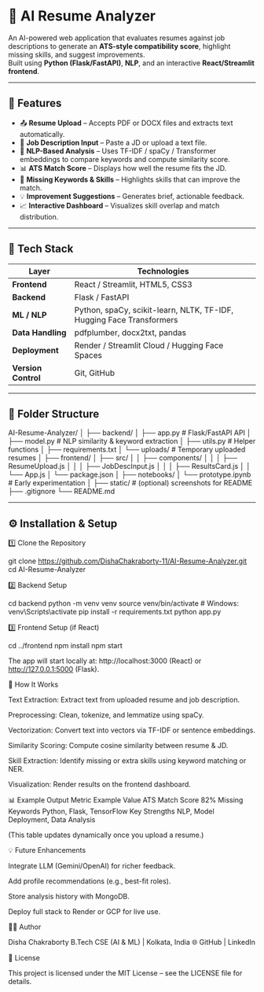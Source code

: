 # 🧠 AI Resume Analyzer

An AI-powered web application that evaluates resumes against job descriptions to generate an **ATS-style compatibility score**, highlight missing skills, and suggest improvements.  
Built using **Python (Flask/FastAPI)**, **NLP**, and an interactive **React/Streamlit frontend**.

---

## 🚀 Features

- 📤 **Resume Upload** – Accepts PDF or DOCX files and extracts text automatically.  
- 🧾 **Job Description Input** – Paste a JD or upload a text file.  
- 🧠 **NLP-Based Analysis** – Uses TF-IDF / spaCy / Transformer embeddings to compare keywords and compute similarity score.  
- 📊 **ATS Match Score** – Displays how well the resume fits the JD.  
- 🧩 **Missing Keywords & Skills** – Highlights skills that can improve the match.  
- 💡 **Improvement Suggestions** – Generates brief, actionable feedback.  
- 📈 **Interactive Dashboard** – Visualizes skill overlap and match distribution.

---

## 🧰 Tech Stack

| Layer | Technologies |
|--------|---------------|
| **Frontend** | React / Streamlit, HTML5, CSS3 |
| **Backend** | Flask / FastAPI |
| **ML / NLP** | Python, spaCy, scikit-learn, NLTK, TF-IDF, Hugging Face Transformers |
| **Data Handling** | pdfplumber, docx2txt, pandas |
| **Deployment** | Render / Streamlit Cloud / Hugging Face Spaces |
| **Version Control** | Git, GitHub |

---

## 📁 Folder Structure

AI-Resume-Analyzer/
│
├── backend/
│ ├── app.py # Flask/FastAPI API
│ ├── model.py # NLP similarity & keyword extraction
│ ├── utils.py # Helper functions
│ ├── requirements.txt
│ └── uploads/ # Temporary uploaded resumes
│
├── frontend/
│ ├── src/
│ │ ├── components/
│ │ │ ├── ResumeUpload.js
│ │ │ ├── JobDescInput.js
│ │ │ ├── ResultsCard.js
│ │ └── App.js
│ └── package.json
│
├── notebooks/
│ └── prototype.ipynb # Early experimentation
│
├── static/ # (optional) screenshots for README
├── .gitignore
└── README.md


---

## ⚙️ Installation & Setup

1️⃣ Clone the Repository

git clone https://github.com/DishaChakraborty-11/AI-Resume-Analyzer.git
cd AI-Resume-Analyzer

2️⃣ Backend Setup

cd backend
python -m venv venv
source venv/bin/activate       # Windows: venv\Scripts\activate
pip install -r requirements.txt
python app.py

3️⃣ Frontend Setup (if React)

cd ../frontend
npm install
npm start

The app will start locally at: http://localhost:3000
 (React) or 
 http://127.0.0.1:5000
 (Flask).

🧮 How It Works

Text Extraction: Extract text from uploaded resume and job description.

Preprocessing: Clean, tokenize, and lemmatize using spaCy.

Vectorization: Convert text into vectors via TF-IDF or sentence embeddings.

Similarity Scoring: Compute cosine similarity between resume & JD.

Skill Extraction: Identify missing or extra skills using keyword matching or NER.

Visualization: Render results on the frontend dashboard.

📊 Example Output
Metric	Example Value
ATS Match Score	82%
Missing Keywords	Python, Flask, TensorFlow
Key Strengths	NLP, Model Deployment, Data Analysis

(This table updates dynamically once you upload a resume.)

💡 Future Enhancements

Integrate LLM (Gemini/OpenAI) for richer feedback.

Add profile recommendations (e.g., best-fit roles).

Store analysis history with MongoDB.

Deploy full stack to Render or GCP for live use.

👩‍💻 Author

Disha Chakraborty
B.Tech CSE (AI & ML) | Kolkata, India
🌐 GitHub | LinkedIn

🪪 License

This project is licensed under the MIT License – see the LICENSE
 file for details.


